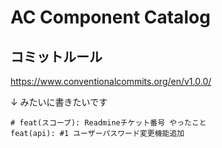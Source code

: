 # AC Component Catalog

## コミットルール

https://www.conventionalcommits.org/en/v1.0.0/

↓ みたいに書きたいです

```shell
# feat(スコープ): Readmineチケット番号 やったこと
feat(api): #1 ユーザーパスワード変更機能追加
```
